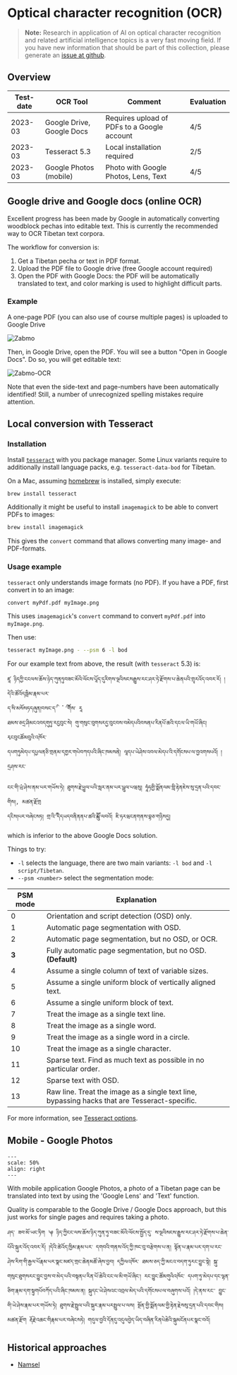 # Optical character recognition (OCR)

> **Note:** Research in application of AI on optical character recognition and related artificial intelligence topics is a very fast moving field. If you have new information that should be part of this collection, please generate an [issue at github](https://github.com/DigitalTibetan/DigitalTibetan/issues).

## Overview

| Test-date | OCR Tool                  | Comment                                     | Evaluation |
| --------- | ------------------------- | ------------------------------------------- | ---------- |
| 2023-03   | Google Drive, Google Docs | Requires upload of PDFs to a Google account | 4/5        |
| 2023-03   | Tesseract 5.3             | Local installation required                 | 2/5        |
| 2023-03   | Google Photos (mobile)    | Photo with Google Photos, Lens, Text        | 4/5        |


## Google drive and Google docs (online OCR)

Excellent progress has been made by Google in automatically converting woodblock pechas into editable text. This is currently the recommended way to OCR Tibetan text corpora.

The workflow for conversion is:

1. Get a Tibetan pecha or text in PDF format.
2. Upload the PDF file to Google drive (free Google account required)
3. Open the PDF with Google Docs: the PDF will be automatically translated to text, and color marking is used to highlight difficult parts.

### Example

A one-page PDF (you can also use of course multiple pages) is uploaded to Google Drive

![Zabmo](Images/zabmo.png)

Then, in Google Drive, open the PDF. You will see a button "Open in Google Docs". Do so, you will get editable text:

![Zabmo-OCR](Images/zabmo_ocr.png)

Note that even the side-text and page-numbers have been automatically identified! Still, a number of unrecognized spelling mistakes require attention.

## Local conversion with Tesseract

### Installation

Install [`tesseract`](https://github.com/tesseract-ocr/tesseract) with you package manager. Some Linux variants require to additionally install language packs, e.g. `tesseract-data-bod` for Tibetan.

On a Mac, assuming [homebrew](https://brew.sh/) is installed, simply execute:

```bash
brew install tesseract
```

Additionally it might be useful to install `imagemagick` to be able to convert PDFs to images:

```bash
brew install imagemagick
```

This gives the `convert` command that allows converting many image- and PDF-formats.

### Usage example

`tesseract` only understands image formats (no PDF). If you have a PDF, first convert in to an image:

```bash
convert myPdf.pdf myImage.png
```

This uses `imagemagick`'s `convert` command to convert `myPdf.pdf` into `myImage.png`.

Then use:

```bash
tesseract myImage.png - --psm 6 -l bod
```

For our example text from above, the result (with `tesseract` 5.3) is:

```
ཛཱ ཉིདཀྱི་ངངལས་ཆོས་ཉེད་ཀུནཏུབཟང་མོའི་ལོངས་པཱོད་དུརིགས་ལྔའིསངསརྒྱུས་རང་ཤར་ཏེ་རྫོགས་པ་ཆེནཔའི་གྲྭརའོད་འབར་རོ། །དེའི་ཚོའོདཁྦིམ་རྣམ་པར་
ད་ིས་མསོསཏདཞུན།བསང་ད་ི་  ཾ ་ི་གིཾཾས་ རཱ
ཐམས་ཅདྲ་ཤིམངའབདགུཏུ་རངྱབུང་སེ། གུ་གསུང་བུགསརདྱ་བུངབས་བམེདཔའིབསནཔ་རིནཔོ་ཆའི་དངལ་ཡི་གཡོ་ཞིང། རྭངབུངཚོམབུའི་འཁོར་
དཔགཏུམེདཔ་དཔྱལནཅི་གྲནམ་དགྱར་གཔེབཀདཔའི་ཞིང་ཁམསནེ། ལཱདཔ་ཡེཤེས་འབལ་མེདཔ་འི་དགོངསཔ་ལ་བྱའགསཔའོ། །དྲཤས་རང་

ངང་གི་ཡྲཾ་ཤེས་ནམ་པར་གཡོས་ཏེ། ཐུགས་རྗེ་ཕྱུལ་པའི་སླར་ནམ་པར་པྦུལ་པཝསུ། ཧཱཾཧགྱི་སྨོནལམ་གླི་རྟེནཇེས་སུ་དྲན་པའི་དབང་གིས།, མཚན་རྫོགྲ
དངིས།པར་བཞེངསཏ། གྲ་འི་ི་དིདཡདབནིནནཔ་ཚའི་ླུམོོ་ལབའོ། ཇི་ཧརཝངནགནས་བྷཅ་གཉིསདྱ།
```

which is inferior to the above Google Docs solution.

Things to try:

- `-l` selects the language, there are two main variants: `-l bod` and `-l script/Tibetan`.
- `--psm <number>` select the segmentation mode:

| PSM mode | Explanation                                                                                   |
| -------- | --------------------------------------------------------------------------------------------- |
| 0        | Orientation and script detection (OSD) only.                                                  |
| 1        | Automatic page segmentation with OSD.                                                         |
| 2        | Automatic page segmentation, but no OSD, or OCR.                                              |
| **3**    | Fully automatic page segmentation, but no OSD. **(Default)**                                  |
| 4        | Assume a single column of text of variable sizes.                                             |
| 5        | Assume a single uniform block of vertically aligned text.                                     |
| 6        | Assume a single uniform block of text.                                                        |
| 7        | Treat the image as a single text line.                                                        |
| 8        | Treat the image as a single word.                                                             |
| 9        | Treat the image as a single word in a circle.                                                 |
| 10       | Treat the image as a single character.                                                        |
| 11       | Sparse text. Find as much text as possible in no particular order.                            |
| 12       | Sparse text with OSD.                                                                         |
| 13       | Raw line. Treat the image as a single text line, bypassing hacks that are Tesseract-specific. |

For more information, see [Tesseract options](https://tesseract-ocr.github.io/tessdoc/Command-Line-Usage.html#simplest-invocation-to-ocr-an-image).


## Mobile - Google Photos

```{figure} Images/google_photos_ocr.jpg
---
scale: 50%
align: right
---
```

With mobile application Google Photos, a photo of a Tibetan page can be translated into text by
using the 'Google Lens' and 'Text' function.

Quality is comparable to the Google Drive / Google Docs approach, but this just works for single
pages and requires taking a photo.

```
ཤད་ ཟབ་མོ་ཡང་ཏིག ༆ ཉིད་ཀྱིངང་ལས་ཆོས་ཉིད་ཀུན་ཏུ་བཟང་མོའི་ལོངས་སྤྱོད་དུ་ ས་ལྔའིསངས་རྒྱུས་རང་ཤར་ཏེ་རྫོགས་པ་ཆེན་པོའི་སྐུར་འོད་འབར་རོ། །དེའི་ཚེའོད་ཁྱིམ་རྣམ་པར་ དགབའི་གནས་འོད་ཀྱི་ཁང་བུ་བརྩེགས་པ་ན། སྟོན་པ་རྣམ་པར་དག་པ་རང་ཤེས་རིག་གི་རྒྱལ་པོརྣམ་པར་སྣང་མཛད་གྲང་ཆེནམཚོ་ཞེས་བྱབ། དཀྱིལའཁོར་ ཐམས་ཅད་ཀྱི་མངའ་བདག་ཏུརང་བྱུང་སྟེ། སྐུ་གསུང་ཐུགསརང་བྱུང་བྱས་བ་མེད་པའི་བསྟནཔ་རིན་པོ་ཆེའི་ངང་ལ་མི་གཡོ་ཞིང་། རང་བྱུང་ཚོམགུའིའཁོང་ དཔག་ཏུ་མེདཔ་དང་ལྷན་ཅིག་རྣམ་དག་སྟུགཔོབཀོད་པའི་ཞིང་ཁམས་ན། སྐུདང་ཡེ་ཤེསའང་འབྲལ་མེད་པའི་དགོངསཔ་ལ་བཞུགས་པའོ། །དེ་ནས་རང་་ བྱུང་གི་ཡེ་ཤེས་རྣམ་པར་གཡོས་ཏེ། ཐུགས་རྗེ་སྤྲུལ་པའི་སྐུར་རྣམ་པརསྤྲུལ་པ་ལས། སྔོན་གྱི་སྨོནལམ་གྱི་རྟེན་རྗེསསུ་དྲན་པའི་དབང་གིས། མཚན་རྫོག རྡོརྗེ་འཆང་གིརྣམ་པར་བཞེངསཏེ། གདུལ་བྱའི་དོནདུ་འདུལབྱེད་ཡིད་བཞིན་རིནཔེཆེའི་སྐུམངོནཔར་སྣང་བའོ།                                        
```

## Historical approaches

- [Namsel](https://escholarship.org/uc/item/6d5781k5#page-3)
